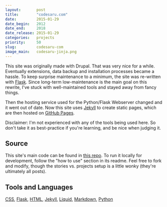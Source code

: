 ```yaml
---
layout:       post
title:        "codesaru.com"
date:         2015-01-29
date_begin:   2012
date_end:     2018
date_release: 2015-01-29
categories:   projects
priority:     50
slug:         codesaru-com
image_main:   codesaru-jinja.png
---
```

This site was originally made with Drupal.  That was very nice for a while.  Eventually extensions, data backup and installation processes became a hassle.  To keep surprise maintenance to a minimum, the site was re-written with [Flask][].  Since long-term low-maintenance is the main goal on this rewrite, I've stuck with well-maintained tools and stayed away from fancy things.

Then the hosting service used for the Python/Flask Webserver changed and it went out of date.  Now this site uses [Jekyll][] to create static pages, which are then hosted on [GitHub Pages][].

Disclaimer: I'm not experienced with any of the tools being used here.  So don't take it as best-practice if you're learning, and be nice when judging it.

## Source
This site's main code can be found in [this repo][codesaru.com repo].  To run it locally for development, follow the "how to use" section in its readme.  Feel free to fork and modify, though the stories vs. projects setup is a little wonky (they're ultimately all posts).

## Tools and Languages
[CSS][], [Flask][], [HTML][], [Jekyll][], [Liquid][], [Markdown][], [Python][]

[codesaru.com repo]: https://github.com/Akaito/codesaru.com
[css]: https://en.wikipedia.org/wiki/Cascading_Style_Sheets
[flask]: http://flask.pocoo.org/
[github pages]: https://pages.github.com/
[html]: https://en.wikipedia.org/wiki/HTML
[jekyll]: https://jekyllrb.com/
[liquid]: https://shopify.github.io/liquid/
[markdown]: https://daringfireball.net/projects/markdown/
[python]: https://www.python.org/
